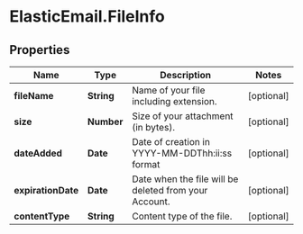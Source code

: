 # ElasticEmail.FileInfo

## Properties

Name | Type | Description | Notes
------------ | ------------- | ------------- | -------------
**fileName** | **String** | Name of your file including extension. | [optional] 
**size** | **Number** | Size of your attachment (in bytes). | [optional] 
**dateAdded** | **Date** | Date of creation in YYYY-MM-DDThh:ii:ss format | [optional] 
**expirationDate** | **Date** | Date when the file will be deleted from your Account. | [optional] 
**contentType** | **String** | Content type of the file. | [optional] 


